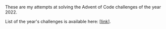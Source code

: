  These are my attempts at solving the Advent of Code challenges of the year 2022.
 
 List of the year's challenges is available here: \[[link](https://adventofcode.com/2022)\].
